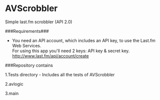 AVScrobbler
===========


Simple last.fm scrobbler (API 2.0)

###Requirements###
* You need an API account, which includes an API key, to use the Last.fm Web Services.<br/>
For using this app you'll need 2 keys: API key & secret key.<br/>
http://www.last.fm/api/account/create

###Repository contains

1.Tests directory - Includes all the tests of AVScrobbler

2.avlogic

3.main 



 
